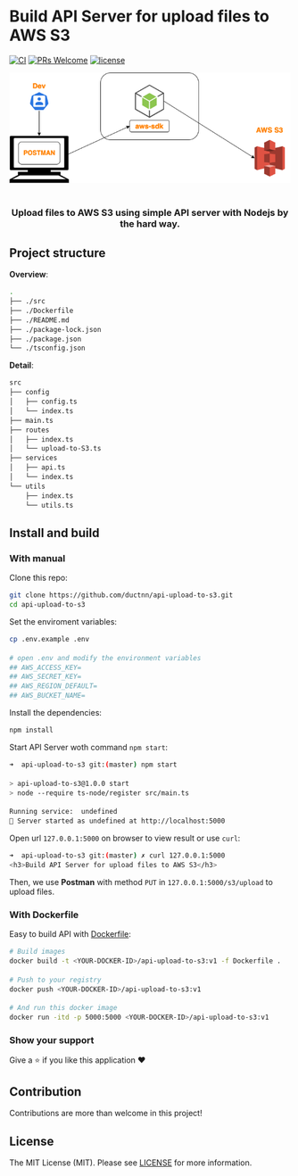# Build API Server for upload files to AWS S3
[![CI](https://github.com/ductnn/api-upload-to-s3/actions/workflows/ci.yml/badge.svg)](https://github.com/ductnn/api-upload-to-s3/actions/workflows/ci.yml)
[![PRs Welcome](https://img.shields.io/badge/PRs-welcome-brightgreen.svg?style=flat-square)](https://github.com/ductnn/api-upload-to-s3/pulls)
[![license](https://img.shields.io/badge/license-MIT-blue.svg)](LICENSE)


<p align="center">
    <img src="./assets/node-s3.png">
    <br><br> 
    <h3 align="center">Upload files to AWS S3 using simple API server with Nodejs by the hard way.</h3>
</p>

## Project structure

**Overview**:

```sh
.
├── ./src
├── ./Dockerfile
├── ./README.md
├── ./package-lock.json
├── ./package.json
└── ./tsconfig.json
```

**Detail**:

```sh
src
├── config
│   ├── config.ts
│   └── index.ts
├── main.ts
├── routes
│   ├── index.ts
│   └── upload-to-S3.ts
├── services
│   ├── api.ts
│   └── index.ts
└── utils
    ├── index.ts
    └── utils.ts
```

## Install and build

### With manual

Clone this repo:

```sh
git clone https://github.com/ductnn/api-upload-to-s3.git
cd api-upload-to-s3
```

Set the enviroment variables:

```sh
cp .env.example .env

# open .env and modify the environment variables
## AWS_ACCESS_KEY=
## AWS_SECRET_KEY=
## AWS_REGION_DEFAULT=
## AWS_BUCKET_NAME=
```

Install the dependencies:

```sh
npm install
```

Start API Server woth command `npm start`:

```sh
➜  api-upload-to-s3 git:(master) npm start 

> api-upload-to-s3@1.0.0 start
> node --require ts-node/register src/main.ts

Running service:  undefined
🚀 Server started as undefined at http://localhost:5000
```

Open url `127.0.0.1:5000` on browser to view result or use `curl`:

```sh
➜  api-upload-to-s3 git:(master) ✗ curl 127.0.0.1:5000
<h3>Build API Server for upload files to AWS S3</h3>
```

Then, we use **Postman** with method `PUT` in `127.0.0.1:5000/s3/upload` to 
upload files.

### With Dockerfile

Easy to build API with [Dockerfile](./Dockerfile):

```sh
# Build images
docker build -t <YOUR-DOCKER-ID>/api-upload-to-s3:v1 -f Dockerfile .

# Push to your registry
docker push <YOUR-DOCKER-ID>/api-upload-to-s3:v1

# And run this docker image
docker run -itd -p 5000:5000 <YOUR-DOCKER-ID>/api-upload-to-s3:v1
```

### Show your support
Give a ⭐ if you like this application ❤️

## Contribution
Contributions are more than welcome in this project!

## License
The MIT License (MIT). Please see [LICENSE](LICENSE) for more information.
